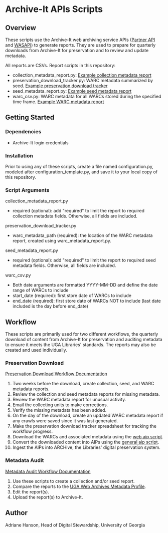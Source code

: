 # Archive-It APIs Scripts

## Overview

These scripts use the Archive-It web archiving service APIs 
([Partner API](https://support.archive-it.org/hc/en-us/articles/360032747311-Access-your-account-with-the-Archive-It-Partner-API) 
and [WASAPI](https://support.archive-it.org/hc/en-us/articles/360015225051-Find-and-download-your-WARC-files-with-WASAPI)) to generate reports.
They are used to prepare for quarterly downloads from Archive-It for preservation and to review and update metadata. 

All reports are CSVs. Report scripts in this repository:

- collection_metadata_report.py: [Example collection metadata report](documentation/collection_metadata_2023-10-18.csv)
- preservation_download_tracker.py: WARC metadata summarized by seed. [Example preservation download tracker](documentation/Preservation_Download_2022-05.csv)
- seed_metadata_report.py: [Example seed metadata report](documentation/seed_metadata_2023-10-18.csv)
- warc_csv.py: WARC metadata for all WARCs stored during the specified time frame. [Example WARC metadata report](documentation/warc_metadata_2022-02-01_2022-04-30.csv)

## Getting Started

### Dependencies

* Archive-It login credentials

### Installation

Prior to using any of these scripts, create a file named configuration.py, modeled after configuration_template.py,
and save it to your local copy of this repository.

### Script Arguments

collection_metadata_report.py
   - required (optional): add "required" to limit the report to required collection metadata fields. 
     Otherwise, all fields are included.

preservation_download_tracker.py
   - warc_metadata_path (required): the location of the WARC metadata report, created using warc_metadata_report.py.

seed_metadata_report.py
   - required (optional): add "required" to limit the report to required seed metadata fields. 
     Otherwise, all fields are included.

warc_csv.py
   - Both date arguments are formatted YYYY-MM-DD and define the date range of WARCs to include
   - start_date (required): first store date of WARCs to include
   - end_date (required): first store date of WARCs NOT to include (last date included is the day before end_date)

## Workflow

These scripts are primarily used for two different workflows, the quarterly download of content from Archive-It for preservation
and auditing metadata to ensure it meets the UGA Libraries' standards. 
The reports may also be created and used individually. 

### Preservation Download

[Preservation Download Workflow Documentation](documentation/Workflow_Preservation_Download.md)

1. Two weeks before the download, create collection, seed, and WARC metadata reports.
2. Review the collection and seed metadata reports for missing metadata.
3. Review the WARC metadata report for unusual activity.
4. Email the collecting units to make corrections.
5. Verify the missing metadata has been added.
6. On the day of the download, create an updated WARC metadata report if any crawls were saved since it was last generated.
7. Make the preservation download tracker spreadsheet for tracking the workflow progress.
8. Download the WARCs and associated metadata using the [web aip script](https://github.com/uga-libraries/web-aip).
9. Convert the downloaded content into AIPs using the [general aip script](https://github.com/uga-libraries/general-aip).
10. Ingest the AIPs into ARCHive, the Libraries' digital preservation system.

### Metadata Audit

[Metadata Audit Workflow Documentation](documentation/Workflow_Metadata_Audit.md)

1. Use these scripts to create a collection and/or seed report.
2. Compare the reports to the [UGA Web Archives Metadata Profile](https://github.com/uga-libraries/web-archiving/blob/main/metadata_profile.md).
3. Edit the report(s).
4. Upload the report(s) to Archive-It.

## Author

Adriane Hanson, Head of Digital Stewardship, University of Georgia
